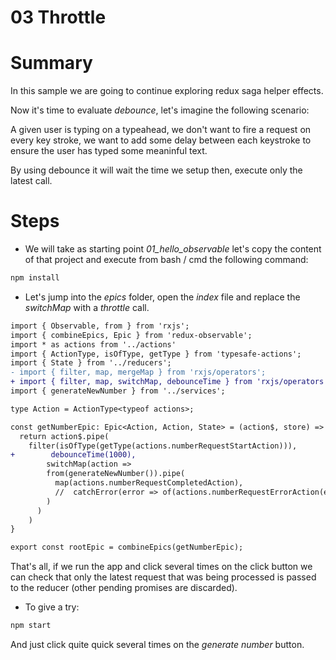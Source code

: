 # 03 Throttle

# Summary

In this sample we are going to continue exploring redux saga helper effects.

Now it's time to evaluate _debounce_, let's imagine the following scenario:

A given user is typing on a typeahead, we don't want to fire a request on
every key stroke, we want to add some delay between each keystroke to ensure
the user has typed some meaninful text.

By using debounce it will wait the time we setup then, execute only the
latest call.


# Steps

- We will take as starting point *01_hello_observable* let's copy the content of that project 
and execute from bash / cmd the following command:

```bash
npm install
```

- Let's jump into the _epics_ folder, open the _index_ file and replace the _switchMap_ with a _throttle_ call.

```diff
import { Observable, from } from 'rxjs';
import { combineEpics, Epic } from 'redux-observable';
import * as actions from '../actions'
import { ActionType, isOfType, getType } from 'typesafe-actions';
import { State } from '../reducers';
- import { filter, map, mergeMap } from 'rxjs/operators';
+ import { filter, map, switchMap, debounceTime } from 'rxjs/operators';
import { generateNewNumber } from '../services';

type Action = ActionType<typeof actions>;

const getNumberEpic: Epic<Action, Action, State> = (action$, store) => {
  return action$.pipe(
    filter(isOfType(getType(actions.numberRequestStartAction))),
+        debounceTime(1000),
        switchMap(action =>
        from(generateNewNumber()).pipe(
          map(actions.numberRequestCompletedAction),
          //  catchError(error => of(actions.numberRequestErrorAction(error)))
        )
      )
    )
}

export const rootEpic = combineEpics(getNumberEpic);
```


That's all, if we run the app and click several times on the click button we can check that only the latest 
request that was being processed is passed to the reducer (other pending promises are discarded).

- To give a try:

```bash
npm start
```

And just click quite quick several times on the _generate number_ button.